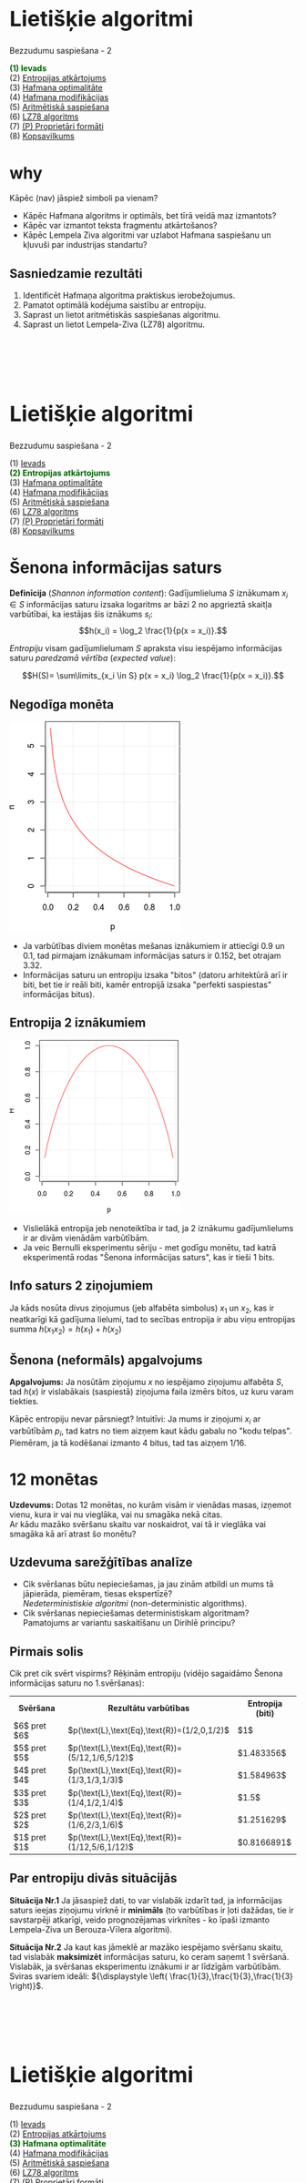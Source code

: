 # &nbsp;

<hgroup>

<h1 style="font-size:28pt">Lietišķie algoritmi</h1>

<blue>Bezzudumu saspiešana - 2</blue>

</hgroup><hgroup>

<span style="color:darkgreen">**(1) Ievads**</span>  
<span>(2) [Entropijas atkārtojums](#section-1)</span>  
<span>(3) [Hafmana optimalitāte](#section-2)</span>  
<span>(4) [Hafmana modifikācijas](#section-3)</span>  
<span>(5) [Aritmētiskā saspiešana](#section-4)</span>  
<span>(6) [LZ78 algoritms](#section-5)</span>  
<span>(7) [(P) Proprietāri formāti](#section-6)</span>  
<span>(8) [Kopsavilkums](#section-7)</span>

</hgroup>


<!--
https://en.wikipedia.org/wiki/Asymmetric_numeral_systems

Aplūkot šīs ANS kā iespēju paātrināt saspiešanu "entropijas kodiem"


PSEUDO_EOF - Hafmana kods var beigties baita vidū. Parasti pievieno īpašu simbolu (teksta beigu marķieri), 
lai saprastu, kad atkodēšana jāpārtrauc. 
https://web.stanford.edu/class/archive/cs/cs106b/cs106b.1172/assn/huffman.html


--> 




# <lo-why/> why

<div class="bigWhy">
Kāpēc (nav) jāspiež simboli pa vienam? 
</div>

<div class="smallWhy">

* Kāpēc Hafmana algoritms ir optimāls, bet tīrā veidā maz izmantots?
* Kāpēc var izmantot teksta fragmentu atkārtošanos?
* Kāpēc Lempela Ziva algoritmi var uzlabot Hafmana saspiešanu un 
kļuvuši par industrijas standartu?

</div>


 
## <lo-theory/> Sasniedzamie rezultāti

1. Identificēt Hafmaņa algoritma praktiskus ierobežojumus.
2. Pamatot optimālā kodējuma saistību ar entropiju. 
3. Saprast un lietot aritmētiskās saspiešanas algoritmu. 
4. Saprast un lietot Lempela-Ziva (LZ78) algoritmu. 





# &nbsp;

<hgroup>

<h1 style="font-size:28pt">Lietišķie algoritmi</h1>

<blue>Bezzudumu saspiešana - 2</blue>

</hgroup><hgroup>

<span>(1) [Ievads](#section)</span>  
<span style="color:darkgreen">**(2) Entropijas atkārtojums**</span>  
<span>(3) [Hafmana optimalitāte](#section-2)</span>  
<span>(4) [Hafmana modifikācijas](#section-3)</span>  
<span>(5) [Aritmētiskā saspiešana](#section-4)</span>  
<span>(6) [LZ78 algoritms](#section-5)</span>  
<span>(7) [(P) Proprietāri formāti](#section-6)</span>  
<span>(8) [Kopsavilkums](#section-7)</span>

</hgroup>


# <lo-theory/> Šenona informācijas saturs

**Definīcija** (*Shannon information content*): 
Gadījumlieluma $S$ iznākumam $x_i \in S$ informācijas saturu 
izsaka logaritms ar bāzi $2$ no apgrieztā skaitļa varbūtībai, ka iestājas
šis iznākums $s_i$: 
$$h(x_i) = \log_2 \frac{1}{p(x = x_i)}.$$

<blue>*Entropiju*</blue> visam gadījumlielumam $S$ apraksta visu iespējamo informācijas
saturu *paredzamā vērtība* (*expected value*):

$$H(S)= \sum\limits_{x_i \in S} p(x = x_i) \log_2 \frac{1}{p(x = x_i)}.$$


## <lo-theory/> Negodīga monēta

<hgroup>

![Info content](info-content.png)

</hgroup>
<hgroup>

* Ja varbūtības diviem monētas mešanas iznākumiem ir 
attiecīgi $0.9$ un $0.1$, tad pirmajam iznākumam informācijas
saturs ir $0.152$, bet otrajam $3.32$. 
* Informācijas saturu un entropiju
izsaka "bitos" (datoru arhitektūrā arī ir
biti, bet tie ir reāli biti, kamēr entropijā izsaka 
"perfekti saspiestas" informācijas bitus).

</hgroup>

## <lo-theory/> Entropija 2 iznākumiem

<hgroup>

![Entropijas grafiks](entropy-graph.png)

</hgroup>
<hgroup>

* Vislielākā entropija jeb nenoteiktība ir tad, ja 
2 iznākumu gadījumlielums ir ar divām vienādām varbūtībām. 
* Ja veic Bernulli eksperimentu sēriju - met godīgu monētu, 
tad katrā eksperimentā rodas "Šenona informācijas saturs", 
kas ir tieši $1$ bits.

</hgroup>

## <lo-theory/> Info saturs 2 ziņojumiem

Ja kāds nosūta divus ziņojumus (jeb alfabēta simbolus) $x_1$ un 
$x_2$, kas ir neatkarīgi kā gadījuma lielumi, tad to 
secības entropija ir abu viņu entropijas summa $h(x_1x_2) = h(x_1) + h(x_2)$


## <lo-theory/> Šenona (neformāls) apgalvojums

**Apgalvojums:** Ja nosūtām ziņojumu $x$ no iespējamo ziņojumu 
alfabēta $S$, tad $h(x)$ ir vislabākais (saspiestā) ziņojuma faila izmērs bitos, 
uz kuru varam tiekties. 

Kāpēc entropiju nevar pārsniegt? Intuitīvi: Ja mums ir ziņojumi $x_i$ ar varbūtībām 
$p_i$, tad katrs no tiem aizņem kaut kādu gabalu no 
"kodu telpas". Piemēram, ja tā kodēšanai izmanto $4$ bitus, tad tas aizņem 
$1/16$. 



# <lo-sample/> 12 monētas

**Uzdevums:** Dotas $12$ monētas, no kurām visām ir vienādas masas, 
izņemot vienu, kura ir vai nu vieglāka, vai nu smagāka nekā citas.   
Ar kādu mazāko svēršanu skaitu var noskaidrot, vai tā ir vieglāka
vai smagāka kā arī atrast šo monētu?


## <lo-summary/> Uzdevuma sarežģītības analīze

* Cik svēršanas būtu nepieciešamas, ja jau zinām atbildi un mums tā 
jāpierāda, piemēram, tiesas ekspertīzē?  
<blue>*Nedeterministiskie algoritmi*</blue> (non-deterministic algorithms). 
* Cik svēršanas nepieciešamas deterministiskam algoritmam? 
Pamatojums ar variantu saskaitīšanu un Dirihlē principu?


## <lo-summary/> Pirmais solis

Cik pret cik svērt vispirms? Rēķinām entropiju (vidējo 
sagaidāmo Šenona informācijas saturu no 1.svēršanas):

<table>
<tr><th>Svēršana</th><th>Rezultātu varbūtības</th><th>Entropija (biti)</th></tr>
<tr><td>$6$ pret $6$</td><td>$p(\text{L},\text{Eq},\text{R})=(1/2,0,1/2)$</td><td>$1$</td></tr>
<tr><td>$5$ pret $5$</td><td>$p(\text{L},\text{Eq},\text{R})=(5/12,1/6,5/12)$</td><td>$1.483356$</td></tr>
<tr><td>$4$ pret $4$</td><td>$p(\text{L},\text{Eq},\text{R})=(1/3,1/3,1/3)$</td><td><red>$1.584963$</red></td></tr>
<tr><td>$3$ pret $3$</td><td>$p(\text{L},\text{Eq},\text{R})=(1/4,1/2,1/4)$</td><td>$1.5$</td></tr>
<tr><td>$2$ pret $2$</td><td>$p(\text{L},\text{Eq},\text{R})=(1/6,2/3,1/6)$</td><td>$1.251629$</td></tr>
<tr><td>$1$ pret $1$</td><td>$p(\text{L},\text{Eq},\text{R})=(1/12,5/6,1/12)$</td><td>$0.8166891$</td></tr>
</table>




## <lo-summary/> Par entropiju divās situācijās

<hgroup>

**Situācija Nr.1** Ja jāsaspiež dati, to var vislabāk izdarīt tad, 
ja informācijas saturs ieejas ziņojumu virknē ir <blue>**minimāls**</blue> (to varbūtības ir 
ļoti dažādas, tie ir savstarpēji atkarīgi, veido prognozējamas virknītes - 
ko īpaši izmanto Lempela-Ziva un Berouza-Vīlera algoritmi).

</hgroup>
<hgroup>

**Situācija Nr.2** Ja kaut kas jāmeklē ar mazāko iespējamo svēršanu skaitu, 
tad vislabāk <blue>**maksimizēt**</blue> informācijas saturu, ko ceram saņemt 1 svēršanā. 
Vislabāk, ja svēršanas eksperimentu iznākumi 
ir ar līdzīgām varbūtībām. Sviras svariem ideāli:
${\displaystyle \left( \frac{1}{3},\frac{1}{3},\frac{1}{3} \right)}$. 

</hgroup>





# &nbsp;

<hgroup>

<h1 style="font-size:28pt">Lietišķie algoritmi</h1>

<blue>Bezzudumu saspiešana - 2</blue>

</hgroup><hgroup>

<span>(1) [Ievads](#section)</span>  
<span>(2) [Entropijas atkārtojums](#section-1)</span>  
<span style="color:darkgreen">**(3) Hafmana optimalitāte**</span>  
<span>(4) [Hafmana modifikācijas](#section-3)</span>  
<span>(5) [Aritmētiskā saspiešana](#section-4)</span>  
<span>(6) [LZ78 algoritms](#section-5)</span>  
<span>(7) [(P) Proprietāri formāti](#section-6)</span>  
<span>(8) [Kopsavilkums](#section-7)</span>

</hgroup>

# <lo-theory/> Entropija kā saspiežamības robeža


**Teorēma:** Katrai ziņojumu kopai $S$ ar zināmu varbūtību sadalījumu 
un optimālu prefiksu kodējumu $C$:
$$\ell_a(C) \leq H(S) + 1.$$

**Sekas:** Tā kā Hafmana algoritms rada optimālo
(vai vienu no optimālajiem) prefiksu kodējumu - sal. 
[iepriekšējo nodarbību](../tale-algorithms-lossless-part1/content.html#/hafmana-koka-optimalitāte), tad 
arī Hafmana kodējumam $C^{\ast}$ ir spēkā: 
$$\ell_a(C^{\ast}) \leq H(S) + 1.$$




## <lo-theory/> Krafta-Makmilana nevienādība

**Teorēma:** (*Kraft-McMillan Inequality*) 
Dots prefiksu kods $C = \{ (x_1,w_1),\ldots,(x_n,w_n)\}$, tad
$$\sum\limits_{(x_i,w_i) \in C} 2^{-\ell(w_i)} \leq 1.$$

Un arī otrādi: Ja ir doti vairāki kodējumu garumi $l_i$, kas
apmierina $\sum 2^{-l_i} \leq 1$, tad no tiem var uzbūvēt
prefiksu koku, kur katram garumam $l_i$ atbilst lapa šajā kokā, kuras
dziļums ir tieši $l_i$. 


## <lo-theory/> Nevar kodēt labāk par entropiju

**Teorēma:** 
Katrai ziņojumu kopai $S$ ar zināmu varbūtību sadalījumu un 
viennozīmīgi atkodējamu kodējumu $C$ ir spēkā nevienādība:
$$H(S) \leq l_a(C).$$


## <lo-summary/> Pierādījums ar nevienādību ķēdīti

<!--
Katram ziņojumam $x \in S$ ar $\ell(s)$ apzīmējam $s$ kodavārda garumu 
(atbilstoši kodējumam $C$). 
-->

$$H(S) − \ell_a(C) = \sum\limits_{s \in S} p(s)  \log_2 \frac{1}{p(s)} - 
\sum\limits_{s \in S} p(s)\ell(s) =$$
$$= \sum\limits_{s \in S} p(s) \left( \log_2 \frac{1}{p(s)} - \log_2 2^{\ell(s)} \right) = $$
$$=\sum\limits_{s \in S} p(s) \log_2 \frac{ 2^{-\ell(s)}}{p(s)} \leq $$
$$ \leq \log_2 \sum_{s \in S} 2^{-\ell(s)} \leq 0.$$


## <lo-yellow/> Jensena nevienādība

Kādēļ ir spēkā nevienādība?
$$=\sum\limits_{s \in S} p(s) \log_2 \frac{ 2^{-\ell(s)}}{p(s)} \leq 
\log_2 \sum_{s \in S} 2^{-\ell(s)}$$

**Jensena nevienādība:** Dota $f(x) divreiz nepārtraukti diferencējama
funkcija intervālā $[a;b]$ un šajā intervālā $f''(x) \leq 0$, t.i. 
$f(x)$ grafiks ir izliekts uz augšu. 
Doti arī $n$ skaitļi $x_1,x_2,\ldots,x_n \in [a;b]$ un 
svari $p_1,p_2,\ldots,p_n$, kuru summa ir $1$. Tad ir spēkā nevienādība:

$$p_1f(x_1) + p_2f(x_2) + \ldots + p_nf(x_n) \leq f \left( p_1x_1 + \ldots p_nx_n \right).$$


# &nbsp;

<hgroup>

<h1 style="font-size:28pt">Lietišķie algoritmi</h1>

<blue>Bezzudumu saspiešana - 2</blue>

</hgroup><hgroup>

<span>(1) [Ievads](#section)</span>  
<span>(2) [Entropijas atkārtojums](#section-1)</span>  
<span>(3) [Hafmana optimalitāte](#section-2)</span>  
<span style="color:darkgreen">**(4) Hafmana modifikācijas**</span>  
<span>(5) [Aritmētiskā saspiešana](#section-4)</span>  
<span>(6) [LZ78 algoritms](#section-5)</span>  
<span>(7) [(P) Proprietāri formāti](#section-6)</span>  
<span>(8) [Kopsavilkums](#section-7)</span>

</hgroup>




# <lo-theory/> Simbolu grupēšana

**Piemērs:** Negodīgās monētas alfabēts $S = \{ A,B \}$ ar varbūtībām
$p(A) = 0.9$ un $p(B) = 0.1$.

* Kodējot pa vienam simbolam, iegūstam vidējo koda garumu $\ell_a(C) = 1$, 
kaut arī entropija $H(S) = 0.4689956$. 

* Kodējot pa diviem simboliem: $T = \{ AA,AB,BA,BB \}$ ar 
varbūtībām $\{ 0.81, 0.09, 0.09,0.01 \}$, vidējais koda garums Hafmana
kodam ir 
$$\ell_a(C_2) = 1 \cdot 0.81 + 2\cdot 0.09 + 3\cdot 0.09 + 3 \cdot 0.01 = 1.29/2 = 0.645.$$


## <lo-theory/> Prediktīva kodēšana

* Parasti nevajag aplūkot pilnu Dekarta reizinājumu $S \times S$, ko 
veido **visi** iespējamie simbolu pārīši $(s_i,s_j)$, jo ne katri 
divi (vai trīs, četri, utt.) simboli mēdz atrasties blakus.
* Visu simbolu pāru kodēšana ir laba blēdīgajām monētām
(un to radītajai Bernulli eksperimentu virknei, kur 1 eksperimenta
sadalījums ir $\{ p, 1-p \}$). 
* Pirmais tuvinājums reāliem tekstiem ir *Markova ķēdes* (nākamā 
simbola varbūtības sadalījumu nosaka iepriekšējais simbols). 


## <lo-theory/>  "Trie" koki

<hgroup>

![Trie koks](trie-koks.png)

"Trie" ir koks, kura virsotnēs glabājas
simbolu virknes. Bērnu virsotnēs
virknes ir par vienu garākas nekā vecākiem.

</hgroup>
<hgroup>

* PPM (*Prediction by Partial Matching*) ir saspiešanas algoritmu 
paveids, kas garam tekstam izmanto iepriekšējos $k$ simbolus, lai 
noteiktu nosacīto varbūtību nākamajam simbolam. 
* Dabīgas valodas tekstus var saspiest ļoti labi, 
bet šie algoritmi parasti izveido milzīgas datu struktūras.

</hgroup>



# &nbsp;

<hgroup>

<h1 style="font-size:28pt">Lietišķie algoritmi</h1>

<blue>Bezzudumu saspiešana - 2</blue>

</hgroup><hgroup>

<span>(1) [Ievads](#section)</span>  
<span>(2) [Entropijas atkārtojums](#section-1)</span>  
<span>(3) [Hafmana optimalitāte](#section-2)</span>  
<span>(4) [Hafmana modifikācijas](#section-3)</span>  
<span style="color:darkgreen">**(5) Aritmētiskā saspiešana**</span>  
<span>(6) [LZ78 algoritms](#section-5)</span>  
<span>(7) [(P) Proprietāri formāti](#section-6)</span>  
<span>(8) [Kopsavilkums](#section-7)</span>

</hgroup>






# <lo-theory/> Aritmētiskā saspiešana

* Kāpēc lietot aritmētisko kodēšanu? 
* Ja ziņojumu telpā ir jocīgas varbūtības, tad Hafmana kodi (kas dala
kodu telpas "nekustamo īpašumu" gabalos pa $1/2$, $1/4$ utt.)
iznieko daudz vietas. 
* Neizmantojam to, ka dažu ziņojumu informācijas saturs 
ir daudz mazāks par $1$. 

**Jautājums:** Kā nosūtīt informācijas saturu, kas ir 0.4 biti?  
**Aritmētiskās saspiešanas ideja:** Griežam kodu telpu tādos gabalos, kā mums vajag
(un bitos iekodējam tikai pašās beigās).


## <lo-theory/> Algoritma apraksts

**Ievade:** Alfabēts un tā varbūtību sadalījums. Ziņojumu virkne šajā alfabētā.   
**Izvade:** Intervāls $I \subseteq [0;1]$ (pietiek nosūtīt skaitli no šī 
intervāla). 

* Ir $m$ ziņojumi $\{ 1,\ldots,m \}$. To varbūtības
ir $\{p(1),\ldots , p(m)\}$, kuru summa ir $1$. 
* Apzīmējam *kumulatīvās varbūtības*: 
$$f(j) = \sum\limits_{i=1}^{j-1} p(i),\;\;j=1,\ldots,m.$$


## <lo-summary/> Pirmais intervāls

Dota ziņojumu virkne $x_1,x_2,\ldots,x_k \in \{ 1,\ldots,m \}$.  
Veidojam intervālu virkni: 
$$[0;1] \supset [l_1;l_1+s_1) \supset [l_2;l_2+s_2) \supset \ldots \supset [l_k; l_k+s_k).$$

1.intervāls: $[l_1;l_1 + s_1) = \left[ f(x_1);p(x_1) \right)$.  
Intervāliem $2,\ldots,k$ apzīmējam:  
$$\left\{
\begin{array}{l}
l_i = l_{i-1} + f(x_i) \cdot s_{i-1}\\
s_i = s_{i-1} \cdot p(x_i)
\end{array} \right.$$



## <lo-theory/> Piemērs


<hgroup>

![Iekodēts babc](arithmetic-babc.png)

</hgroup>

<hgroup style="font-size:70%"> 

* Alfabētā ir 3 burti $a,b,c$. Varbūtības ir attiecīgi $0.2, 0.5, 0.3$
(entropija viena burta nosūtīšanai būs $1.485475$)
* Piemērā parādīts, ka <blue>`babc`</blue> atbilst intervāls $[.255, .27)$.
* Galīga bināra daļa šajā intervālā: 
<red>`.0100001`</red> jeb $[33/128,34/128) \subseteq [.255, .27)$.
* $4$ ziņojumu virknītes nosūtīšanai iztērējām $7$ bitus
(vidēji $1.75$ biti uz vienu ziņojumu).

**Jautājums:** Vai robežā nosūtīto bitu daudzums pret ziņojuma garumu tieksies uz 
entropiju $1.485475$. Kāpēc?

</hgroup>



## <lo-theory/> Intervālu nosūtīšana

* Ja dots intervāls ar garumu $s$, tad tā iekšienē 
var atrast skaitli, kura binārajā pierakstā ir 
ne vairāk kā $-\left\lceil \log_2 s \right\rceil$ biti.
* Gribam sūtīt tikai vienu skaitli. Lai saprastu, cik garš ir 
tā intervāls, interpretējam, teiksim $.010$ nevis vienkārši 
kā $1/4$, bet kā intervālu $[1/4, 3/8)$. 
* Nepazaudējot vairāk kā 1-2 bitus, varam izveidot šādu 
intervālu $[k/2^n,(k+1)/2^n)$, kurš atradīsies stingri iekšpusē 
tam $I$, ko dod aritmētiskais kods.

## <lo-theory/> Aritmētiskā koda īpatnības

* Aritmētiskā koda algoritmus jābūvē vai nu relatīvi nelielām ziņojumu 
kopām (kur mums pietiek ar floating aritmētiku), vai arī
jāizveido tuvinājums, kur reālos skaitļus tuvina ar veseliem skaitļiem. 

Sk arī 21.lpp. no teksta
[G.Blelloch. Introduction to Data Compression](https://www.cs.cmu.edu/~guyb/realworld/compression.pdf) 
- ar veseliem skaitļiem tuvināts aritmētiskās kodēšanas algoritms.




# &nbsp;

<hgroup>

<h1 style="font-size:28pt">Lietišķie algoritmi</h1>

<blue>Bezzudumu saspiešana - 2</blue>

</hgroup><hgroup>

<span>(1) [Ievads](#section)</span>  
<span>(2) [Entropijas atkārtojums](#section-1)</span>  
<span>(3) [Hafmana optimalitāte](#section-2)</span>  
<span>(4) [Hafmana modifikācijas](#section-3)</span>  
<span>(5) [Aritmētiskā saspiešana](#section-4)</span>  
<span style="color:darkgreen">**(6) LZ78 algoritms**</span>  
<span>(7) [(P) Proprietāri formāti](#section-6)</span>  
<span>(8) [Kopsavilkums](#section-7)</span>

</hgroup>


# <lo-sample/> Piemērs labai saspiešanai ar LZ78


Nejauša pastaiga pa Markova ķēdi ar $3$ stāvokļiem:

![Markova ķēde](markov-chain.png)


$18$ burtu virknīte, sākot ar $A$:  
<blue>`ABCABCBCAAABCABBAB`</blue>


::: notes

sample(1:4,size=17, replace=TRUE)  
[1] 3 3 1 2 3 4 3 2 1 1 4 4 2 3 2 1 4

:::


# <lo-theory> LZ78 iekodēšanas pseidokods

Sākumā vārdnīcā jau atrodas visi simboli. Tad tai pievieno 
garākas virknītes:

![LZ78 iekodēšana](LZ78-encode.png)



## <lo-sample/> LZ78 iekodēšanas piemērs

<div style="font-size:70%">

Kodējam augšminēto <blue>`ABCABCBCAAABCABBAB`</blue>

<table>
<tr><th>Solis</th><th>w</th><th>k</th><th>Izvade</th><th>Pievieno vārdnīcai</th></tr>
<tr><td>1</td><td>A</td><td>B</td><td>A</td><td>AB</td></tr>
<tr><td>2</td><td>B</td><td>C</td><td>B</td><td>BC</td></tr>
<tr><td>3</td><td>C</td><td>A</td><td>C</td><td>CA</td></tr>
<tr><td>4</td><td>AB</td><td>C</td><td>AB → 1</td><td>ABC</td></tr>
<tr><td>5</td><td>C</td><td>B</td><td>C</td><td>CB</td></tr>
<tr><td>6</td><td>BC</td><td>A</td><td>BC → 2</td><td>BCA</td></tr>
<tr><td>7</td><td>A</td><td>A</td><td>A</td><td>AA</td></tr>
<tr><td>8</td><td>AA</td><td>B</td><td>AA → 7</td><td>AAB</td></tr>
<tr><td>9</td><td>BCA</td><td>B</td><td>BCA</td><td>BCAB</td></tr>
<tr><td>10</td><td>B</td><td>B</td><td>B</td><td>BB</td></tr>
<tr><td>11</td><td>B</td><td>A</td><td>B</td><td>BA</td></tr>
<tr><td>12</td><td>AB</td><td>`EOF`</td><td>AB → 1</td><td>-</td></tr>
</table>

LZ78 iekodējums ir `A.B.C.AB.C.BC.A.AA.BCA.B.B.AB`  
Aizstājam virknes ar soļiem, kur tās iesprauda vārdnīcā:  
<red>`A.B.C.1.C.2.A.7.6.B.B.1`</red>

</div>

# <lo-theory> LZ78 atkodēšanas pseidokods

![LZ78 atkodēšana](LZ78-decode.png)

## <lo-sample/> LZ78 atkodēšanas piemērs

**Piemērs:** Izmantot LZ78, lai atkodētu 
virknīti: <red>`A.B.C.1.3.2.D.4.1.A`</red>

Ja atkodēšana veikta pareizi, vajadzētu 
sanākt <blue>`A.B.C.AB.CA.BC.D.ABC.AB.A`</blue>.




# &nbsp;

<hgroup>

<h1 style="font-size:28pt">Lietišķie algoritmi</h1>

<blue>Bezzudumu saspiešana - 2</blue>

</hgroup><hgroup>

<span>(1) [Ievads](#section)</span>  
<span>(2) [Entropijas atkārtojums](#section-1)</span>  
<span>(3) [Hafmana optimalitāte](#section-2)</span>  
<span>(4) [Hafmana modifikācijas](#section-3)</span>  
<span>(4) [Aritmētiskā saspiešana](#section-4)</span>  
<span>(6) [LZ78 algoritms](#section-5)</span>  
<span style="color:darkgreen">**(7) (P) Proprietāri formāti**</span>  
<span>(8) [Kopsavilkums](#section-7)</span>

</hgroup>






# <lo-yellow/> Pasaka: Kur lieto LZ saimes algoritmus

* Gzip, ZIP un V.42bis (modēmos lietots protokols) balstās uz LZ77. 
* Unix `compress`, un GIF formāti izmanto LZ78.
* *"LZ78 was covered by U.S. Patent 4,464,650 by Lempel, Ziv, Cohn, and Eastman, assigned to Sperry Corporation, later Unisys Corporation, filed on August 10, 1981. Two US patents were issued for the LZW algorithm: U.S. Patent 4,814,746 by Victor S. Miller and Mark N. Wegman and assigned to IBM, originally filed on June 1, 1983, and U.S. Patent 4,558,302 by Welch, assigned to Sperry Corporation, later Unisys Corporation, filed on June 20, 1983."*
(sk. [LZW Patents](https://en.wikipedia.org/wiki/Lempel%E2%80%93Ziv%E2%80%93Welch#Patents))

## <lo-yellow/> Patenti saistībā ar saspiešanu

* GIF (Unisys patents beidzās ap 2004.g.). Radās aizstājējformāts PNG - tāda
pati bezzudumu saspiesta rastra grafika (tika pievienota "alpha-transparency"). 
* MP3 (patenti ASV beidzās ap 2017.g.). Radās OGG Vorbis formāti skaņai un 
video. 
* [MP3 patentu beigas: 23.aprīlis 2017.g.](https://www.audioblog.iis.fraunhofer.com/mp3-software-patents-licenses)

## <lo-yellow/> Praktiskās sekas

* Galalietotājam šie formāti arvien bijuši brīvi, bet dzelžu vai 
programmatūras ražotājiem, kuri no tiem atvasina komerciālus produktus, 
reizēm bija jāmaksā - turklāt patentu tiesības (MP3 gadījumā) bija 
samudžinātas (pamatos Technicolor and Fraunhofer).
* Debian Linux papildu repozitoriji.



# &nbsp;

<hgroup>

<h1 style="font-size:28pt">Lietišķie algoritmi</h1>

<blue>Bezzudumu saspiešana - 2</blue>

</hgroup><hgroup>

<span>(1) [Ievads](#section)</span>  
<span>(2) [Entropijas atkārtojums](#section-1)</span>  
<span>(3) [Hafmana optimalitāte](#section-2)</span>  
<span>(4) [Hafmana modifikācijas](#section-3)</span>  
<span>(5) [Aritmētiskā saspiešana](#section-4)</span>  
<span>(6) [LZ78 algoritms](#section-5)</span>  
<span>(7) [(P) Proprietāri formāti](#section-6)</span>  
<span style="color:darkgreen">**(8) Kopsavilkums**</span>

</hgroup>




# <lo-theory/> Ko darījām šajā nodarbībā?

1. Aplūkojām informācijas saturu un entropiju vairākos kontekstos
2. Pamatojām, ka Hafmana kods (kā optimāls kods ar min. vidējo garumu) nevar
saspiest labāk par entropiju. 
3. Aplūkojām dažas Hafmana algoritma modifikācijas (simbolu grupēšanu un 
PPM)
4. Lietojām aritmētisko saspiešanu saspiešanai un atspiešanai.
5. Iesākām apspriest Lempela Ziva algoritmus.



# <lo-theory/> Atsauces

* [G.Blelloch. Introduction to Data Compression](https://www.cs.cmu.edu/~guyb/realworld/compression.pdf) - 
Pamatots Hafmana algoritms un apgalvojumi par entropiju.
* [Lecture 2: Entropy and Data Compression (I): Introduction to Compression, Inf.Theory and Entropy](https://www.youtube.com/watch?v=y5VdtQSqiAI) Kembridžas lekcija par informācijas teoriju nr.2. 






